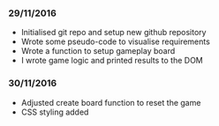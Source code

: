 ### 29/11/2016

- Initialised git repo and setup new github repository
- Wrote some pseudo-code to visualise requirements
- Wrote a function to setup gameplay board
- I wrote game logic and printed results to the DOM


### 30/11/2016

- Adjusted create board function to reset the game
- CSS styling added
